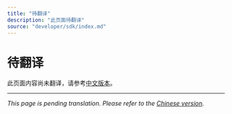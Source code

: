 ```yaml
---
title: "待翻译"
description: "此页面待翻译"
source: "developer/sdk/index.md"
---
```


# 待翻译

此页面内容尚未翻译，请参考[中文版本](../../zh/developer/sdk/index.md)。

---

*This page is pending translation. Please refer to the [Chinese version](../../zh/developer/sdk/index.md).*
